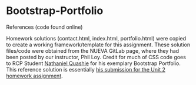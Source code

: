 # Bootstrap-Portfolio

References (code found online)

Homework solutions (contact.html, index.html, portfolio.html) were copied to create a working framework/template for this assignment. These solution files/code were obtained from the NUEVA GitLab page, where they had been posted by our instructor, Phil Loy. Credit for much of CSS code goes to RCP Student [Nathaniel Quashie](http://github.com/bklynate) for his exemplary Bootstrap Portfolio. This reference solution is essentially [his submission for the Unit 2 homework assignment](https://github.com/bklynate/bootstrap-bp).

